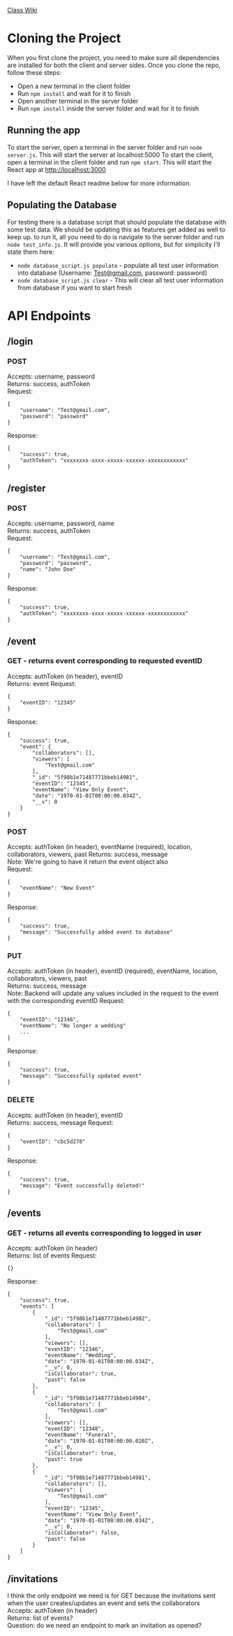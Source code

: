 [Class Wiki](https://github.com/cs428TAs/f2020/wiki/Event-planning-app)

# Cloning the Project
When you first clone the project, you need to make sure all dependencies are installed for both the client and server sides.
Once you clone the repo, follow these steps:
* Open a new terminal in the client folder
* Run `npm install` and wait for it to finish
* Open another terminal in the server folder
* Run `npm install` inside the server folder and wait for it to finish

## Running the app
To start the server, open a terminal in the server folder and run `node server.js`. This will start the server at localhost:5000
To start the client, open a terminal in the client folder and run `npm start`. This will start the React app at [http://localhost:3000](http://localhost:3000)

I have left the default React readme below for more information.

## Populating the Database
For testing there is a database script that should populate the database with some test data. We should be updating this as features get added as well to keep up.
to run it, all you need to do is navigate to the server folder and run `node test_info.js`. It will provide you various options, but for simplicity I'll state them here:
* `node database_script.js populate` - populate all test user information into database (Username: Test@gmail.com, password: password)
* `node database_script.js clear` - This will clear all test user information from database if you want to start fresh

# API Endpoints

## /login
### POST
Accepts: username, password\
Returns: success, authToken\
Request:
```
{
    "username": "Test@gmail.com",
    "password": "password"
}
```
Response: 
```
{
    "success": true,
    "authToken": "xxxxxxxx-xxxx-xxxxx-xxxxxx-xxxxxxxxxxxx"
}
```

## /register
### POST
Accepts: username, password, name\
Returns: success, authToken\
Request:
```
{
    "username": "Test@gmail.com",
    "password": "password",
    "name": "John Doe"
}
```  
Response:
```
{
    "success": true,
    "authToken": "xxxxxxxx-xxxx-xxxxx-xxxxxx-xxxxxxxxxxxx"
}
```

## /event
### GET - returns event corresponding to requested eventID
Accepts: authToken (in header), eventID\
Returns: event
Request:
```
{
    "eventID": "12345"
}
```  
Response:
```
{
    "success": true,
    "event": {
        "collaborators": [],
        "viewers": [
            "Test@gmail.com"
        ],
        "_id": "5f98b1e71487771bbeb14981",
        "eventID": "12345",
        "eventName": "View Only Event",
        "date": "1970-01-01T00:00:00.034Z",
        "__v": 0
    }
}
```

### POST
Accepts: authToken (in header), eventName (required), location, collaborators, viewers, past
Returns: success, message\
Note: We're going to have it return the event object also\
Request:
```
{
    "eventName": "New Event"
}
```  
Response:
```
{
    "success": true,
    "message": "Successfully added event to database"
}
```

### PUT
Accepts: authToken (in header), eventID (required), eventName, location, collaborators, viewers, past\
Returns: success, message\
Note: Backend will update any values included in the request to the event with the corresponding eventID
Request:
```
{
    "eventID": "12346",
    "eventName": "No longer a wedding"
    ...
}
```  
Response:
```
{
    "success": true,
    "message": "Successfully updated event"
}
```

### DELETE
Accepts: authToken (in header), eventID\
Returns: success, message
Request:
```
{
    "eventID": "cbc5d278"
}
```  
Response:
```
{
    "success": true,
    "message": "Event successfully deleted!"
}
```

## /events
### GET - returns all events corresponding to logged in user
Accepts: authToken (in header)\
Returns: list of events
Request:
```
{}
```  
Response:
```
{
    "success": true,
    "events": [
        {
            "_id": "5f98b1e71487771bbeb14982",
            "collaborators": [
                "Test@gmail.com"
            ],
            "viewers": [],
            "eventID": "12346",
            "eventName": "Wedding",
            "date": "1970-01-01T00:00:00.034Z",
            "__v": 0,
            "isCollaborator": true,
            "past": false
        },
        {
            "_id": "5f98b1e71487771bbeb14984",
            "collaborators": [
                "Test@gmail.com"
            ],
            "viewers": [],
            "eventID": "12348",
            "eventName": "Funeral",
            "date": "1970-01-01T00:00:00.020Z",
            "__v": 0,
            "isCollaborator": true,
            "past": true
        },
        {
            "_id": "5f98b1e71487771bbeb14981",
            "collaborators": [],
            "viewers": [
                "Test@gmail.com"
            ],
            "eventID": "12345",
            "eventName": "View Only Event",
            "date": "1970-01-01T00:00:00.034Z",
            "__v": 0,
            "isCollaborator": false,
            "past": false
        }
    ]
}
```

## /invitations
I think the only endpoint we need is for GET because the invitations sent when the user creates/updates an event and sets the collaborators\
Accepts: authToken (in header)\
Returns: list of events?\
Question: do we need an endpoint to mark an invitation as opened? 
